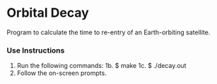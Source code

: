 # Orbital Decay
Program to calculate the time to re-entry of an Earth-orbiting satellite.

### Use Instructions
1. Run the following commands:
1b. $ make
1c. $ ./decay.out
2. Follow the on-screen prompts. 